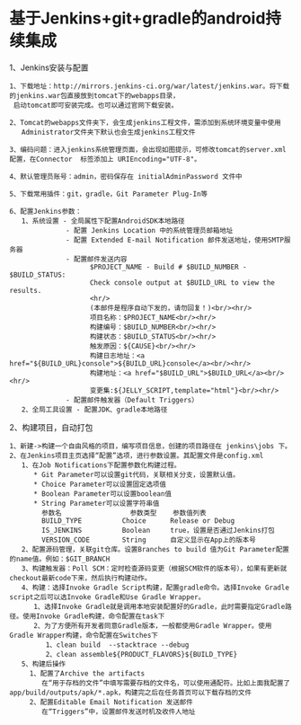 # 基于Jenkins+git+gradle的android持续集成

 1、Jenkins安装与配置
         
    1、下载地址：http://mirrors.jenkins-ci.org/war/latest/jenkins.war。将下载的jenkins.war包直接放到tomcat下的webapps目录，
     启动tomcat即可安装完成。也可以通过官网下载安装。

    2、Tomcat的webapps文件夹下，会生成jenkins工程文件，需添加到系统环境变量中使用
       Administrator文件夹下默认也会生成jenkins工程文件

    3、编码问题：进入jenkins系统管理页面，会出现如图提示，可修改tomcat的server.xml配置，在Connector  标签添加上 URIEncoding="UTF-8"。    

    4、默认管理员账号：admin，密码保存在 initialAdminPassword 文件中

    5、下载常用插件：git，gradle，Git Parameter Plug-In等
    
    6、配置Jenkins参数：
       1、系统设置 - 全局属性下配置AndroidSDK本地路径
                  - 配置 Jenkins Location 中的系统管理员邮箱地址
                  - 配置 Extended E-mail Notification 邮件发送地址，使用SMTP服务器
                  - 配置邮件发送内容
	                    $PROJECT_NAME - Build # $BUILD_NUMBER - $BUILD_STATUS:
						Check console output at $BUILD_URL to view the results.
						<hr/>
						(本邮件是程序自动下发的，请勿回复！)<br/><hr/>
						项目名称：$PROJECT_NAME<br/><hr/>
						构建编号：$BUILD_NUMBER<br/><hr/>
						构建状态：$BUILD_STATUS<br/><hr/>
						触发原因：${CAUSE}<br/><hr/>
						构建日志地址：<a href="${BUILD_URL}console">${BUILD_URL}console</a><br/><hr/>
						构建地址：<a href="$BUILD_URL">$BUILD_URL</a><br/><hr/>
						变更集:${JELLY_SCRIPT,template="html"}<br/><hr/>
                  - 配置邮件触发器（Default Triggers）
       2、全局工具设置 - 配置JDK、gradle本地路径
 
  2、构建项目，自动打包

    1、新建->构建一个自由风格的项目，编写项目信息，创建的项目路径在 jenkins\jobs 下。
    2、在Jenkins项目主页选择“配置”选项，进行参数设置。其配置文件是config.xml
	   1、在Job Notifications下配置参数化构建过程。
          * Git Parameter可以设置git代码，关联相关分支，设置默认值。    
          * Choice Parameter可以设置固定选项值
          * Boolean Parameter可以设置boolean值
          * String Parameter可以设置字符串值
	        参数名 			 	参数类型 	参数值列表
			BUILD_TYPE 	     	Choice 		Release or Debug
			IS_JENKINS 			Boolean 	true，设置是否通过Jenkins打包
			VERSION_CODE 		String 	    自定义显示在App上的版本号
       2、配置源码管理，关联git仓库。设置Branches to build 值为Git Parameter配置的name值。例如：$GIT_BRANCH
       3、构建触发器：Poll SCM：定时检查源码变更（根据SCM软件的版本号），如果有更新就checkout最新code下来，然后执行构建动作。
       4、构建：选择Invoke Gradle Script构建，配置gradle命令。选择Invoke Gradle script之后可以选Invoke Gradle和Use Gradle Wrapper。
          1、选择Invoke Gradle就是调用本地安装配置好的Gradle，此时需要指定Gradle路径。使用Invoke Gradle构建，命令配置在task下
          2、为了方便所有开发者同意Gradle版本，一般都使用Gradle Wrapper。使用Gradle Wrapper构建，命令配置在Switches下
		     1、clean build  --stacktrace --debug
             2、clean assemble${PRODUCT_FLAVORS}${BUILD_TYPE}
       5、构建后操作
         1、配置了Archive the artifacts
            在“用于存档的文件”中填写需要存档的文件名，可以使用通配符。比如上面我配置了app/build/outputs/apk/*.apk，构建完之后在任务首页可以下载存档的文件
         2、配置Editable Email Notification 发送邮件    
            在“Triggers”中，设置邮件发送时机及收件人地址         
            